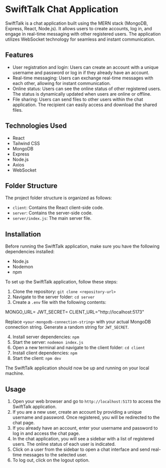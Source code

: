 # SwiftTalk Chat Application

SwiftTalk is a chat application built using the MERN stack (MongoDB, Express, React, Node.js). It allows users to create accounts, log in, and engage in real-time messaging with other registered users. The application utilizes WebSocket technology for seamless and instant communication.

## Features

- User registration and login: Users can create an account with a unique username and password or log in if they already have an account.
- Real-time messaging: Users can exchange real-time messages with each other, allowing for instant communication.
- Online status: Users can see the online status of other registered users. The status is dynamically updated when users are online or offline.
- File sharing: Users can send files to other users within the chat application. The recipient can easily access and download the shared files.

## Technologies Used

- React
- Tailwind CSS
- MongoDB
- Express
- Node.js
- Axios
- WebSocket

## Folder Structure

The project folder structure is organized as follows:

- `client`: Contains the React client-side code.
- `server`: Contains the server-side code.
- `server/index.js`: The main server file.

## Installation

Before running the SwiftTalk application, make sure you have the following dependencies installed:

- Node.js
- Nodemon
- npm

To set up the SwiftTalk application, follow these steps:

1. Clone the repository: `git clone <repository-url>`
2. Navigate to the server folder: `cd server`
3. Create a `.env` file with the following contents:

MONGO_URL=<your-mongodb-connection-string>
JWT_SECRET=<random-string>
CLIENT_URL="http://localhost:5173"

Replace `<your-mongodb-connection-string>` with your actual MongoDB connection string. Generate a random string for `JWT_SECRET`.

4. Install server dependencies: `npm`
5. Start the server: `nodemon index.js`
6. Open a new terminal and navigate to the client folder: `cd client`
7. Install client dependencies: `npm`
8. Start the client: `npm dev`

The SwiftTalk application should now be up and running on your local machine.

## Usage

1. Open your web browser and go to `http://localhost:5173` to access the SwiftTalk application.
2. If you are a new user, create an account by providing a unique username and password. Once registered, you will be redirected to the chat page.
3. If you already have an account, enter your username and password to log in and access the chat page.
4. In the chat application, you will see a sidebar with a list of registered users. The online status of each user is indicated.
5. Click on a user from the sidebar to open a chat interface and send real-time messages to the selected user.
6. To log out, click on the logout option.
